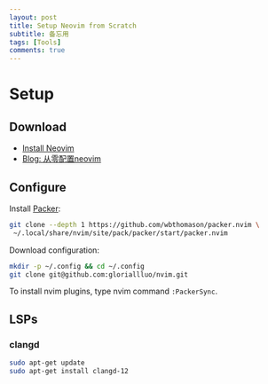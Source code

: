 ```yaml
---
layout: post
title: Setup Neovim from Scratch
subtitle: 备忘用
tags: [Tools]
comments: true
---
```


# Setup

## Download

- [Install Neovim](https://github.com/neovim/neovim/blob/master/INSTALL.md)
- [Blog: 从零配置neovim](https://martinlwx.github.io/zh-cn/config-neovim-from-scratch/)


## Configure

Install [Packer](https://github.com/wbthomason/packer.nvim):

```bash
git clone --depth 1 https://github.com/wbthomason/packer.nvim \
 ~/.local/share/nvim/site/pack/packer/start/packer.nvim
```

Download configuration:

```bash
mkdir -p ~/.config && cd ~/.config
git clone git@github.com:gloriallluo/nvim.git
```

To install nvim plugins, type nvim command `:PackerSync`.


## LSPs

### clangd

```bash
sudo apt-get update
sudo apt-get install clangd-12
```
